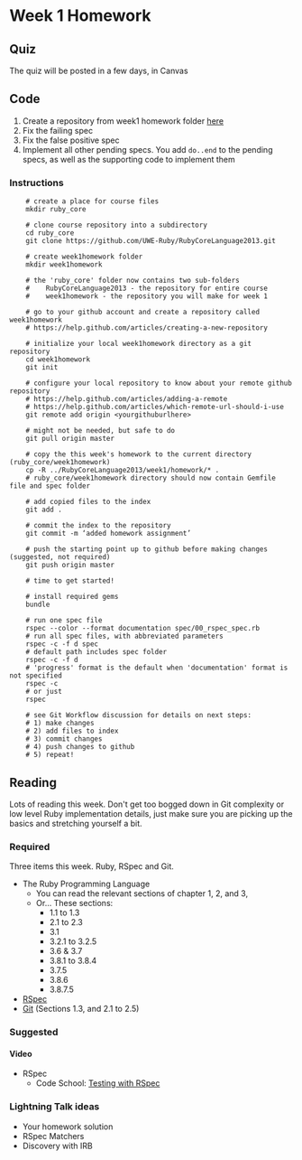 # Week 1 Homework
## Quiz
The quiz will be posted in a few days, in Canvas

## Code
1. Create a repository from week1 homework folder [here](https://github.com/UWE-Ruby/RubyCoreLanguage2013/tree/master/week1/homework)
1. Fix the failing spec
1. Fix the false positive spec
1. Implement all other pending specs. You add `do..end` to the pending specs, as well as the supporting code to implement them

### Instructions

        # create a place for course files
        mkdir ruby_core

        # clone course repository into a subdirectory
        cd ruby_core
        git clone https://github.com/UWE-Ruby/RubyCoreLanguage2013.git

        # create week1homework folder
        mkdir week1homework

        # the 'ruby_core' folder now contains two sub-folders
        #    RubyCoreLanguage2013 - the repository for entire course
        #    week1homework - the repository you will make for week 1

        # go to your github account and create a repository called week1homework
        # https://help.github.com/articles/creating-a-new-repository

        # initialize your local week1homework directory as a git repository
        cd week1homework
        git init

        # configure your local repository to know about your remote github repository
        # https://help.github.com/articles/adding-a-remote
        # https://help.github.com/articles/which-remote-url-should-i-use
        git remote add origin <yourgithuburlhere>

        # might not be needed, but safe to do
        git pull origin master

        # copy the this week's homework to the current directory (ruby_core/week1homework)
        cp -R ../RubyCoreLanguage2013/week1/homework/* .
        # ruby_core/week1homework directory should now contain Gemfile file and spec folder

        # add copied files to the index
        git add .

        # commit the index to the repository
        git commit -m ‘added homework assignment’

        # push the starting point up to github before making changes (suggested, not required)
        git push origin master

        # time to get started!

        # install required gems
        bundle

        # run one spec file
        rspec --color --format documentation spec/00_rspec_spec.rb
        # run all spec files, with abbreviated parameters
        rspec -c -f d spec
        # default path includes spec folder
        rspec -c -f d
        # 'progress' format is the default when 'documentation' format is not specified
        rspec -c
        # or just
        rspec

        # see Git Workflow discussion for details on next steps:
        # 1) make changes
        # 2) add files to index
        # 3) commit changes
        # 4) push changes to github
        # 5) repeat!



## Reading
Lots of reading this week. Don't get too bogged down in Git complexity or low level Ruby implementation details, just make
sure you are picking up the basics and stretching yourself a bit.

### Required
Three items this week. Ruby, RSpec and Git.

* The Ruby Programming Language
    * You can read the relevant sections of chapter 1, 2, and 3,
    * Or... These sections:
        * 1.1 to 1.3
        * 2.1 to 2.3
        * 3.1
        * 3.2.1 to 3.2.5
        * 3.6 & 3.7
        * 3.8.1 to 3.8.4
        * 3.7.5
        * 3.8.6
        * 3.8.7.5
* [RSpec](http://blog.teamtreehouse.com/an-introduction-to-rspec)
* [Git](http://git-scm.com/book) (Sections 1.3, and 2.1 to 2.5)

### Suggested
#### Video
* RSpec
    * Code School: [Testing with RSpec](http://rspec.codeschool.com/levels/1)

### Lightning Talk ideas
* Your homework solution
* RSpec Matchers
* Discovery with IRB